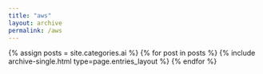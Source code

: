 ```yaml
---
title: "aws"
layout: archive
permalink: /aws
---
```

{% assign posts = site.categories.ai %}
{% for post in posts %} {% include archive-single.html type=page.entries_layout %} {% endfor %}

